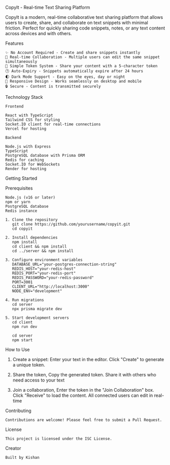 CopyIt - Real-time Text Sharing Platform


CopyIt is a modern, real-time collaborative text sharing platform that allows users to create, share, and collaborate on text snippets with minimal friction. Perfect for quickly sharing code snippets, notes, or any text content across devices and with others.


Features

    ✨ No Account Required - Create and share snippets instantly
    🔄 Real-time Collaboration - Multiple users can edit the same snippet simultaneously
    🔑 Simple Token System - Share your content with a 5-character token
    🕒 Auto-Expiry - Snippets automatically expire after 24 hours
    🌓 Dark Mode Support - Easy on the eyes, day or night
    📱 Responsive Design - Works seamlessly on desktop and mobile
    🔒 Secure - Content is transmitted securely

Technology Stack

    Frontend

    React with TypeScript
    Tailwind CSS for styling
    Socket.IO client for real-time connections
    Vercel for hosting

    Backend

    Node.js with Express
    TypeScript
    PostgreSQL database with Prisma ORM
    Redis for caching
    Socket.IO for WebSockets
    Render for hosting

Getting Started

Prerequisites

    Node.js (v16 or later)
    npm or yarn
    PostgreSQL database
    Redis instance

    1. Clone the repository
       git clone https://github.com/yourusername/copyit.git
       cd copyit

    2. Install dependencies
       npm install
       cd client && npm install
       cd ../server && npm install
    
    3. Configure environment variables
       DATABASE_URL="your-postgres-connection-string"
       REDIS_HOST="your-redis-host"
       REDIS_PORT="your-redis-port"
       REDIS_PASSWORD="your-redis-password"
       PORT=3001
       CLIENT_URL="http://localhost:3000"
       NODE_ENV="development"

    4. Run migrations
       cd server
       npx prisma migrate dev

    5. Start development servers
       cd client
       npm run dev

       cd server
       npm start

How to Use

1. Create a snippet:
       Enter your text in the editor.
       Click "Create" to generate a unique token.

2. Share the token,
       Copy the generated token.
       Share it with others who need access to your text

3. Join a collaboration,
       Enter the token in the "Join Collaboration" box.
       Click "Receive" to load the content.
       All connected users can edit in real-time

Contributing

    Contributions are welcome! Please feel free to submit a Pull Request.

License

    This project is licensed under the ISC License.
    
Creator

    Built by Kishan

